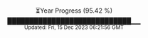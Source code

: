 <p align="center">
⏳Year Progress (95.42 %) <br>
████████████████████████████▁▁ <br>
<sub>Updated: Fri, 15 Dec 2023 06:21:56 GMT</sub>
</p>

